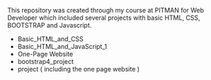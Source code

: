 This repository was created through my course at PITMAN for Web Developer which included several projects with basic HTML, CSS, BOOTSTRAP and Javascript.

- Basic_HTML_and_CSS
- Basic_HTML_and_JavaScript_1
- One-Page Website
- bootstrap4_project
- project ( including the one page website )
